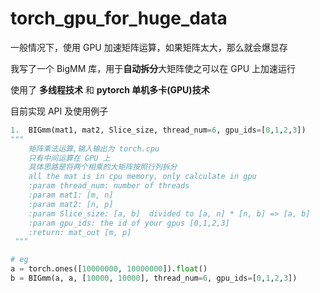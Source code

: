 # torch_gpu_for_huge_data



一般情况下，使用 GPU 加速矩阵运算，如果矩阵太大，那么就会爆显存

我写了一个 BigMM 库，用于**自动拆分**大矩阵使之可以在 GPU 上加速运行

使用了 **多线程技术** 和 **pytorch 单机多卡(GPU)技术**



目前实现 API 及使用例子

```python
1.  BIGmm(mat1, mat2, Slice_size, thread_num=6, gpu_ids=[0,1,2,3])
"""
	矩阵乘法运算,输入输出为 torch.cpu
    只有中间运算在 GPU 上
    具体思路是将两个相乘的大矩阵按照行列拆分
    all the mat is in cpu memory, only calculate in gpu
    :param thread_num: number of threads
    :param mat1: [m, n]
    :param mat2: [n, p]
    :param Slice_size: [a, b]  divided to [a, n] * [n, b] => [a, b]
    :param gpu_ids: the id of your gpus [0,1,2,3]
    :return: mat_out [m, p]
 """

# eg
a = torch.ones([10000000, 10000000]).float() 
b = BIGmm(a, a, [10000, 10000], thread_num=6, gpu_ids=[0,1,2,3])


```

